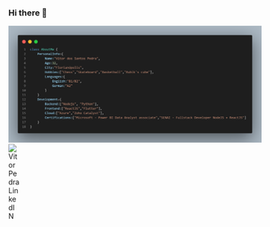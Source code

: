 ### Hi there 👋
<img src="./code.png" alt="about me page coded in js"/>
<a href="https://www.linkedin.com/in/vitor-santos-179a831bb/"> <img align="left" alt="Vitor Pedra LinkedIN" width="22px" src="https://raw.githubusercontent.com/peterthehan/peterthehan/master/assets/linkedin.svg" /></a>
